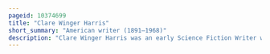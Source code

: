 ```yaml
---
pageid: 10374699
title: "Clare Winger Harris"
short_summary: "American writer (1891–1968)"
description: "Clare Winger Harris was an early Science Fiction Writer whose short Stories were published during the 1920s. She is credited with being the first Woman to publish Stories in science Fiction Magazines under her own Name. Her Stories often dealt with Characters on the 'Borders of Humanity' such as Cyborgs."
---
```

